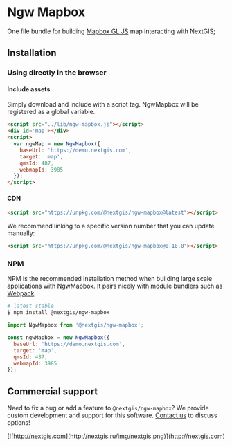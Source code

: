 # Ngw Mapbox

One file bundle for building [Mapbox GL JS](https://www.mapbox.com/mapbox-gl-js/api/) map interacting with NextGIS;

## Installation

### Using directly in the browser

#### Include assets

Simply download and include with a script tag. NgwMapbox will be registered as a global variable.

```html
<script src="../lib/ngw-mapbox.js"></script>
<div id='map'></div>
<script>
  var ngwMap = new NgwMapbox({
    baseUrl: 'https://demo.nextgis.com',
    target: 'map',
    qmsId: 487,
    webmapId: 3985
  });
</script>
```

#### CDN

```html
<script src="https://unpkg.com/@nextgis/ngw-mapbox@latest"></script>
```

We recommend linking to a specific version number that you can update manually:

```html
<script src="https://unpkg.com/@nextgis/ngw-mapbox@0.10.0"></script>
```

### NPM

NPM is the recommended installation method when building large scale applications with NgwMapbox. It pairs nicely with module bundlers such as [Webpack](https://webpack.js.org/)

```bash
# latest stable
$ npm install @nextgis/ngw-mapbox
```

```js
import NgwMapbox from '@nextgis/ngw-mapbox';

const ngwMapbox = new NgwMapbox({
  baseUrl: 'https://demo.nextgis.com',
  target: 'map',
  qmsId: 487,
  webmapId: 3985
});

```

## Commercial support

Need to fix a bug or add a feature to `@nextgis/ngw-mapbox`? We provide custom development and support for this software. [Contact us](http://nextgis.com/contact/) to discuss options!

[![http://nextgis.com](http://nextgis.ru/img/nextgis.png)](http://nextgis.com)
